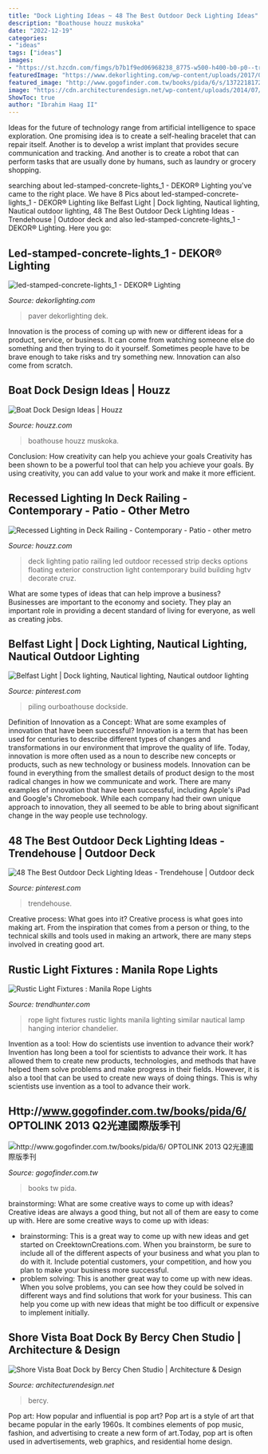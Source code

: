 ```yaml
---
title: "Dock Lighting Ideas ~ 48 The Best Outdoor Deck Lighting Ideas"
description: "Boathouse houzz muskoka"
date: "2022-12-19"
categories:
- "ideas"
tags: ["ideas"]
images:
- "https://st.hzcdn.com/fimgs/b7b1f9ed06968238_8775-w500-h400-b0-p0--traditional-deck.jpg"
featuredImage: "https://www.dekorlighting.com/wp-content/uploads/2017/02/led-stamped-concrete-lights_1.jpg"
featured_image: "http://www.gogofinder.com.tw/books/pida/6/s/13722181721W6LG5F2.jpg"
image: "https://cdn.architecturendesign.net/wp-content/uploads/2014/07/Shore-Vista-Boat-Dock-02.jpg"
ShowToc: true
author: "Ibrahim Haag II"
---
```



Ideas for the future of technology range from artificial intelligence to space exploration. One promising idea is to create a self-healing bracelet that can repair itself. Another is to develop a wrist implant that provides secure communication and tracking. And another is to create a robot that can perform tasks that are usually done by humans, such as laundry or grocery shopping.

	

		
searching about led-stamped-concrete-lights_1 - DEKOR® Lighting you've came to the right place. We have 8 Pics about led-stamped-concrete-lights_1 - DEKOR® Lighting like Belfast Light | Dock lighting, Nautical lighting, Nautical outdoor lighting, 48 The Best Outdoor Deck Lighting Ideas - Trendehouse | Outdoor deck and also led-stamped-concrete-lights_1 - DEKOR® Lighting. Here you go:
		
    
## Led-stamped-concrete-lights_1 - DEKOR® Lighting

<img loading=lazy src="https://www.dekorlighting.com/wp-content/uploads/2017/02/led-stamped-concrete-lights_1.jpg" onerror="this.onerror=null;this.src='https://tse3.mm.bing.net/th?id=OIP.inFdyvAbSkdj2O8AVwmBUgHaHa&amp;pid=15.1';" alt="led-stamped-concrete-lights_1 - DEKOR® Lighting">

_Source: dekorlighting.com_

>paver dekorlighting dek. 

	

Innovation is the process of coming up with new or different ideas for a product, service, or business. It can come from watching someone else do something and then trying to do it yourself. Sometimes people have to be brave enough to take risks and try something new. Innovation can also come from scratch.

    
## Boat Dock Design Ideas | Houzz

<img loading=lazy src="https://st.hzcdn.com/fimgs/b7b1f9ed06968238_8775-w500-h400-b0-p0--traditional-deck.jpg" onerror="this.onerror=null;this.src='https://tse2.mm.bing.net/th?id=OIP.iJeWb3-SchwirG6NQZNjJQHaF7&amp;pid=15.1';" alt="Boat Dock Design Ideas | Houzz">

_Source: houzz.com_

>boathouse houzz muskoka. 

	

Conclusion: How creativity can help you achieve your goals
Creativity has been shown to be a powerful tool that can help you achieve your goals. By using creativity, you can add value to your work and make it more efficient.

    
## Recessed Lighting In Deck Railing - Contemporary - Patio - Other Metro

<img loading=lazy src="http://st.hzcdn.com/simgs/317176870fa1ec01_4-9559/contemporary-patio.jpg" onerror="this.onerror=null;this.src='https://tse2.mm.bing.net/th?id=OIP._TF42m5eOhTo1-TnoXAdzgHaE7&amp;pid=15.1';" alt="Recessed Lighting in Deck Railing - Contemporary - Patio - other metro">

_Source: houzz.com_

>deck lighting patio railing led outdoor recessed strip decks options floating exterior construction light contemporary build building hgtv decorate cruz. 

	

What are some types of ideas that can help improve a business?
Businesses are important to the economy and society. They play an important role in providing a decent standard of living for everyone, as well as creating jobs.

    
## Belfast Light | Dock Lighting, Nautical Lighting, Nautical Outdoor Lighting

<img loading=lazy src="https://i.pinimg.com/originals/c7/5e/43/c75e43f4289ac955d570c1b4404cc534.jpg" onerror="this.onerror=null;this.src='https://tse2.mm.bing.net/th?id=OIP.gmA_H-N0opsOUvVGk_YgSgHaHa&amp;pid=15.1';" alt="Belfast Light | Dock lighting, Nautical lighting, Nautical outdoor lighting">

_Source: pinterest.com_

>piling ourboathouse dockside. 

	

Definition of Innovation as a Concept: What are some examples of innovation that have been successful?
Innovation is a term that has been used for centuries to describe different types of changes and transformations in our environment that improve the quality of life. Today, innovation is more often used as a noun to describe new concepts or products, such as new technology or business models. Innovation can be found in everything from the smallest details of product design to the most radical changes in how we communicate and work.
There are many examples of innovation that have been successful, including Apple's iPad and Google's Chromebook. While each company had their own unique approach to innovation, they all seemed to be able to bring about significant change in the way people use technology.

    
## 48 The Best Outdoor Deck Lighting Ideas - Trendehouse | Outdoor Deck

<img loading=lazy src="https://i.pinimg.com/originals/fd/ac/50/fdac502e8b4fcea271952d48d473f1ee.jpg" onerror="this.onerror=null;this.src='https://tse4.mm.bing.net/th?id=OIP.7Dxc67AqWojHZvjQzKi3BwHaE8&amp;pid=15.1';" alt="48 The Best Outdoor Deck Lighting Ideas - Trendehouse | Outdoor deck">

_Source: pinterest.com_

>trendehouse. 

	

Creative process: What goes into it?
Creative process is what goes into making art. From the inspiration that comes from a person or thing, to the technical skills and tools used in making an artwork, there are many steps involved in creating good art.

    
## Rustic Light Fixtures : Manila Rope Lights

<img loading=lazy src="http://cdn.trendhunterstatic.com/thumbs/manila-rope-lights.jpeg" onerror="this.onerror=null;this.src='https://tse1.mm.bing.net/th?id=OIP.3ulUD-6q84UrgyUOdRxtSAHaLH&amp;pid=15.1';" alt="Rustic Light Fixtures : Manila Rope Lights">

_Source: trendhunter.com_

>rope light fixtures rustic lights manila lighting similar nautical lamp hanging interior chandelier. 

	

Invention as a tool: How do scientists use invention to advance their work?
Invention has long been a tool for scientists to advance their work. It has allowed them to create new products, technologies, and methods that have helped them solve problems and make progress in their fields. However, it is also a tool that can be used to create new ways of doing things. This is why scientists use invention as a tool to advance their work.

    
## Http://www.gogofinder.com.tw/books/pida/6/ OPTOLINK 2013 Q2光連國際版季刊

<img loading=lazy src="http://www.gogofinder.com.tw/books/pida/6/s/13722181721W6LG5F2.jpg" onerror="this.onerror=null;this.src='https://tse2.mm.bing.net/th?id=OIP.o__igtC0Lm8wJnVoo_iuKQHaKf&amp;pid=15.1';" alt="http://www.gogofinder.com.tw/books/pida/6/ OPTOLINK 2013 Q2光連國際版季刊">

_Source: gogofinder.com.tw_

>books tw pida. 

	

brainstorming: What are some creative ways to come up with ideas?
Creative ideas are always a good thing, but not all of them are easy to come up with. Here are some creative ways to come up with ideas: 
- brainstorming: This is a great way to come up with new ideas and get started on CreektownCreations.com. When you brainstorm, be sure to include all of the different aspects of your business and what you plan to do with it. Include potential customers, your competition, and how you plan to make your business more successful.
- problem solving: This is another great way to come up with new ideas. When you solve problems, you can see how they could be solved in different ways and find solutions that work for your business. This can help you come up with new ideas that might be too difficult or expensive to implement initially.

    
## Shore Vista Boat Dock By Bercy Chen Studio | Architecture &amp; Design

<img loading=lazy src="https://cdn.architecturendesign.net/wp-content/uploads/2014/07/Shore-Vista-Boat-Dock-02.jpg" onerror="this.onerror=null;this.src='https://tse4.mm.bing.net/th?id=OIP.sse9-SAcS_cL7KYlXkU7uQHaFj&amp;pid=15.1';" alt="Shore Vista Boat Dock by Bercy Chen Studio | Architecture &amp; Design">

_Source: architecturendesign.net_

>bercy. 

	

Pop art: How popular and influential is pop art?
Pop art is a style of art that became popular in the early 1960s. It combines elements of pop music, fashion, and advertising to create a new form of art.Today, pop art is often used in advertisements, web graphics, and residential home design.


